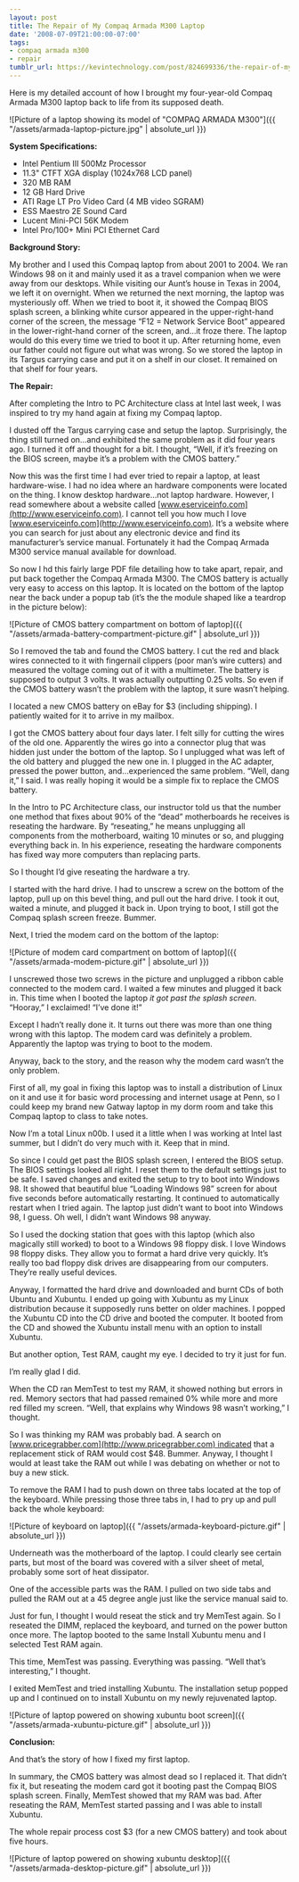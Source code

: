 ```yaml
---
layout: post
title: The Repair of My Compaq Armada M300 Laptop
date: '2008-07-09T21:00:00-07:00'
tags:
- compaq armada m300
- repair
tumblr_url: https://kevintechnology.com/post/824699336/the-repair-of-my-compaq-armada-m300-laptop
---
```


Here is my detailed account of how I brought my four-year-old Compaq Armada M300 laptop back to life from its supposed death.

![Picture of a laptop showing its model of "COMPAQ ARMADA M300"]({{ "/assets/armada-laptop-picture.jpg" | absolute_url }})

**System Specifications:**

*   Intel Pentium III 500Mz Processor
*   11.3" CTFT XGA display (1024x768 LCD panel)
*   320 MB RAM
*   12 GB Hard Drive
*   ATI Rage LT Pro Video Card (4 MB video SGRAM)
*   ESS Maestro 2E Sound Card
*   Lucent Mini-PCI 56K Modem
*   Intel Pro/100+ Mini PCI Ethernet Card

**Background Story:**

My brother and I used this Compaq laptop from about 2001 to 2004. We ran Windows 98 on it and mainly used it as a travel companion when we were away from our desktops. While visiting our Aunt’s house in Texas in 2004, we left it on overnight. When we returned the next morning, the laptop was mysteriously off. When we tried to boot it, it showed the Compaq BIOS splash screen, a blinking white cursor appeared in the upper-right-hand corner of the screen, the message “F12 = Network Service Boot” appeared in the lower-right-hand corner of the screen, and…it froze there. The laptop would do this every time we tried to boot it up. After returning home, even our father could not figure out what was wrong. So we stored the laptop in its Targus carrying case and put it on a shelf in our closet. It remained on that shelf for four years.

**The Repair:**

After completing the Intro to PC Architecture class at Intel last week, I was inspired to try my hand again at fixing my Compaq laptop.

I dusted off the Targus carrying case and setup the laptop. Surprisingly, the thing still turned on…and exhibited the same problem as it did four years ago. I turned it off and thought for a bit. I thought, “Well, if it’s freezing on the BIOS screen, maybe it’s a problem with the CMOS battery.”

Now this was the first time I had ever tried to repair a laptop, at least hardware-wise. I had no idea where an hardware components were located on the thing. I know desktop hardware…not laptop hardware. However, I read somewhere about a website called [www.eserviceinfo.com](http://www.eserviceinfo.com). I cannot tell you how much I love [www.eserviceinfo.com](http://www.eserviceinfo.com). It’s a website where you can search for just about any electronic device and find its manufacturer’s service manual. Fortunately it had the Compaq Armada M300 service manual available for download.

So now I hd this fairly large PDF file detailing how to take apart, repair, and put back together the Compaq Armada M300. The CMOS battery is actually very easy to access on this laptop. It is located on the bottom of the laptop near the back under a popup tab (it’s the the module shaped like a teardrop in the picture below):

![Picture of CMOS battery compartment on bottom of laptop]({{ "/assets/armada-battery-compartment-picture.gif" | absolute_url }})

So I removed the tab and found the CMOS battery. I cut the red and black wires connected to it with fingernail clippers (poor man’s wire cutters) and measured the voltage coming out of it with a multimeter. The battery is supposed to output 3 volts. It was actually outputting 0.25 volts. So even if the CMOS battery wasn’t the problem with the laptop, it sure wasn’t helping.

I located a new CMOS battery on eBay for $3 (including shipping). I patiently waited for it to arrive in my mailbox.

I got the CMOS battery about four days later. I felt silly for cutting the wires of the old one. Apparently the wires go into a connector plug that was hidden just under the bottom of the laptop. So I unplugged what was left of the old battery and plugged the new one in. I plugged in the AC adapter, pressed the power button, and…experienced the same problem. “Well, dang it,” I said. I was really hoping it would be a simple fix to replace the CMOS battery.

In the Intro to PC Architecture class, our instructor told us that the number one method that fixes about 90% of the “dead” motherboards he receives is reseating the hardware. By “reseating,” he means unplugging all components from the motherboard, waiting 10 minutes or so, and plugging everything back in. In his experience, reseating the hardware components has fixed way more computers than replacing parts.

So I thought I’d give reseating the hardware a try.

I started with the hard drive. I had to unscrew a screw on the bottom of the laptop, pull up on this bevel thing, and pull out the hard drive. I took it out, waited a minute, and plugged it back in. Upon trying to boot, I still got the Compaq splash screen freeze. Bummer.

Next, I tried the modem card on the bottom of the laptop:

![Picture of modem card compartment on bottom of laptop]({{ "/assets/armada-modem-picture.gif" | absolute_url }})

I unscrewed those two screws in the picture and unplugged a ribbon cable connected to the modem card. I waited a few minutes and plugged it back in. This time when I booted the laptop _it got past the splash screen_. “Hooray,” I exclaimed! “I’ve done it!”

Except I hadn’t really done it. It turns out there was more than one thing wrong with this laptop. The modem card was definitely a problem. Apparently the laptop was trying to boot to the modem.

Anyway, back to the story, and the reason why the modem card wasn’t the only problem.

First of all, my goal in fixing this laptop was to install a distribution of Linux on it and use it for basic word processing and internet usage at Penn, so I could keep my brand new Gatway laptop in my dorm room and take this Compaq laptop to class to take notes.

Now I’m a total Linux n00b. I used it a little when I was working at Intel last summer, but I didn’t do very much with it. Keep that in mind.

So since I could get past the BIOS splash screen, I entered the BIOS setup. The BIOS settings looked all right. I reset them to the default settings just to be safe. I saved changes and exited the setup to try to boot into Windows 98. It showed that beautiful blue “Loading Windows 98” screen for about five seconds before automatically restarting. It continued to automatically restart when I tried again. The laptop just didn’t want to boot into Windows 98, I guess. Oh well, I didn’t want Windows 98 anyway.

So I used the docking station that goes with this laptop (which also magically still worked) to boot to a Windows 98 floppy disk. I love Windows 98 floppy disks. They allow you to format a hard drive very quickly. It’s really too bad floppy disk drives are disappearing from our computers. They’re really useful devices.

Anyway, I formatted the hard drive and downloaded and burnt CDs of both Ubuntu and Xubuntu. I ended up going with Xubuntu as my Linux distribution because it supposedly runs better on older machines. I popped the Xubuntu CD into the CD drive and booted the computer. It booted from the CD and showed the Xubuntu install menu with an option to install Xubuntu.

But another option, Test RAM, caught my eye. I decided to try it just for fun.

I’m really glad I did.

When the CD ran MemTest to test my RAM, it showed nothing but errors in red. Memory sectors that had passed remained 0% while more and more red filled my screen. “Well, that explains why Windows 98 wasn’t working,” I thought.

So I was thinking my RAM was probably bad. A search on [www.pricegrabber.com](http://www.pricegrabber.com) indicated that a replacement stick of RAM would cost $48. Bummer. Anyway, I thought I would at least take the RAM out while I was debating on whether or not to buy a new stick.

To remove the RAM I had to push down on three tabs located at the top of the keyboard. While pressing those three tabs in, I had to pry up and pull back the whole keyboard:

![Picture of keyboard on laptop]({{ "/assets/armada-keyboard-picture.gif" | absolute_url }})

Underneath was the motherboard of the laptop. I could clearly see certain parts, but most of the board was covered with a silver sheet of metal, probably some sort of heat dissipator.

One of the accessible parts was the RAM. I pulled on two side tabs and pulled the RAM out at a 45 degree angle just like the service manual said to.

Just for fun, I thought I would reseat the stick and try MemTest again. So I reseated the DIMM, replaced the keyboard, and turned on the power button once more. The laptop booted to the same Install Xubuntu menu and I selected Test RAM again.

This time, MemTest was passing. Everything was passing. “Well that’s interesting,” I thought.

I exited MemTest and tried installing Xubuntu. The installation setup popped up and I continued on to install Xubuntu on my newly rejuvenated laptop.

![Picture of laptop powered on showing xubuntu boot screen]({{ "/assets/armada-xubuntu-picture.gif" | absolute_url }})

**Conclusion:**

And that’s the story of how I fixed my first laptop.

In summary, the CMOS battery was almost dead so I replaced it. That didn’t fix it, but reseating the modem card got it booting past the Compaq BIOS splash screen. Finally, MemTest showed that my RAM was bad. After reseating the RAM, MemTest started passing and I was able to install Xubuntu.

The whole repair process cost $3 (for a new CMOS battery) and took about five hours.

![Picture of laptop powered on showing xubuntu desktop]({{ "/assets/armada-desktop-picture.gif" | absolute_url }})
